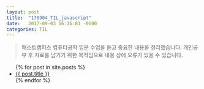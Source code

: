 ```yaml
---
layout: post
title:  "170904_TIL_javascript"
date:   2017-09-03 16:16:01 -0600
categories: TIL
---
```


>패스트캠퍼스 컴퓨터공학 입문 수업을 듣고 중요한 내용을 정리했습니다. 개인공부 후 자료를 남기기 위한 목적임으로 내용 상에 오류가 있을 수 있습니다.

<ul>
  {% for post in site.posts %}
    <li>
      <a href="{{ post.url }}">{{ post.title }}</a>
    </li>
  {% endfor %}
</ul>

<!-- ____

{% for post in site.categories[page.category] %}
    <a href="{{ post.url | absolute_url }}">
      {{ post.title }}
    </a>
{% endfor %}

_____

{% for post in site.categories[page.category] %}
    <a href="{{ post.url | absolute_url }}">
      {{ post.title }}
    </a>
{% endfor %} -->